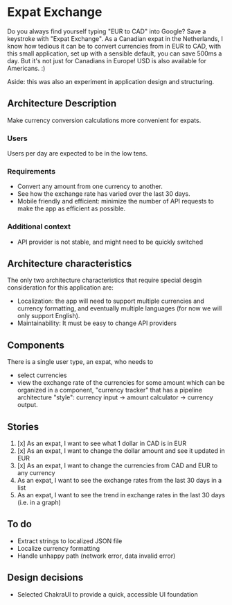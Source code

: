 # Expat Exchange
Do you always find yourself typing "EUR to CAD" into Google? Save a keystroke with "Expat Exchange". As a Canadian expat in the Netherlands, I know how tedious it can be to convert currencies from in EUR to CAD, with this small application, set up with a sensible default, you can save 500ms a day. But it's not just for Canadians in Europe! USD is also available for Americans. :)

Aside: this was also an experiment in application design and structuring.

## Architecture Description

Make currency conversion calculations more convenient for expats.

### Users

Users per day are expected to be in the low tens.

### Requirements

- Convert any amount from one currency to another.
- See how the exchange rate has varied over the last 30 days.
- Mobile friendly and efficient: minimize the number of API requests to make the app as efficient as possible.

### Additional context

- API provider is not stable, and might need to be quickly switched

## Architecture characteristics

The only two architecture characteristics that require special desgin consideration for this application are:
- Localization: the app will need to support multiple currencies and currency formatting, and eventually multiple languages (for now we will only support English).
- Maintainability: It must be easy to change API providers

## Components
There is a single user type, an expat, who needs to
- select currencies
- view the exchange rate of the currencies for some amount
which can be organized in a component, "currency tracker" that has a pipeline architecture "style": currency input -> amount calculator -> currency output.

## Stories
1. [x] As an expat, I want to see what 1 dollar in CAD is in EUR
2. [x] As an expat, I want to change the dollar amount and see it updated in EUR
3. [x] As an expat, I want to change the currencies from CAD and EUR to any currency
4. As an expat, I want to see the exchange rates from the last 30 days in a list
5. As an expat, I want to see the trend in exchange rates in the last 30 days (i.e. in a graph)

## To do
- Extract strings to localized JSON file
- Localize currency formatting
- Handle unhappy path (network error, data invalid error)

## Design decisions
- Selected ChakraUI to provide a quick, accessible UI foundation
